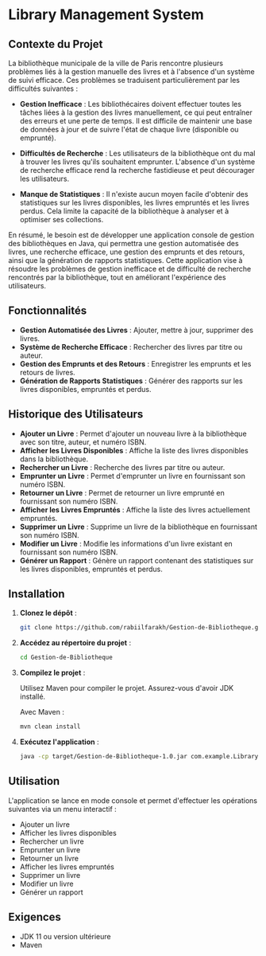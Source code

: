 # Library Management System

## Contexte du Projet

La bibliothèque municipale de la ville de Paris rencontre plusieurs problèmes liés à la gestion manuelle des livres et à l'absence d'un système de suivi efficace. Ces problèmes se traduisent particulièrement par les difficultés suivantes :

- **Gestion Inefficace** : Les bibliothécaires doivent effectuer toutes les tâches liées à la gestion des livres manuellement, ce qui peut entraîner des erreurs et une perte de temps. Il est difficile de maintenir une base de données à jour et de suivre l'état de chaque livre (disponible ou emprunté).
  
- **Difficultés de Recherche** : Les utilisateurs de la bibliothèque ont du mal à trouver les livres qu'ils souhaitent emprunter. L'absence d'un système de recherche efficace rend la recherche fastidieuse et peut décourager les utilisateurs.
  
- **Manque de Statistiques** : Il n'existe aucun moyen facile d'obtenir des statistiques sur les livres disponibles, les livres empruntés et les livres perdus. Cela limite la capacité de la bibliothèque à analyser et à optimiser ses collections.

En résumé, le besoin est de développer une application console de gestion des bibliothèques en Java, qui permettra une gestion automatisée des livres, une recherche efficace, une gestion des emprunts et des retours, ainsi que la génération de rapports statistiques. Cette application vise à résoudre les problèmes de gestion inefficace et de difficulté de recherche rencontrés par la bibliothèque, tout en améliorant l'expérience des utilisateurs.

## Fonctionnalités

- **Gestion Automatisée des Livres** : Ajouter, mettre à jour, supprimer des livres.
- **Système de Recherche Efficace** : Rechercher des livres par titre ou auteur.
- **Gestion des Emprunts et des Retours** : Enregistrer les emprunts et les retours de livres.
- **Génération de Rapports Statistiques** : Générer des rapports sur les livres disponibles, empruntés et perdus.

## Historique des Utilisateurs

- **Ajouter un Livre** : Permet d'ajouter un nouveau livre à la bibliothèque avec son titre, auteur, et numéro ISBN.
- **Afficher les Livres Disponibles** : Affiche la liste des livres disponibles dans la bibliothèque.
- **Rechercher un Livre** : Recherche des livres par titre ou auteur.
- **Emprunter un Livre** : Permet d'emprunter un livre en fournissant son numéro ISBN.
- **Retourner un Livre** : Permet de retourner un livre emprunté en fournissant son numéro ISBN.
- **Afficher les Livres Empruntés** : Affiche la liste des livres actuellement empruntés.
- **Supprimer un Livre** : Supprime un livre de la bibliothèque en fournissant son numéro ISBN.
- **Modifier un Livre** : Modifie les informations d'un livre existant en fournissant son numéro ISBN.
- **Générer un Rapport** : Génère un rapport contenant des statistiques sur les livres disponibles, empruntés et perdus.

## Installation

1. **Clonez le dépôt** :

    ```bash
    git clone https://github.com/rabiilfarakh/Gestion-de-Bibliotheque.git
    ```

2. **Accédez au répertoire du projet** :

    ```bash
    cd Gestion-de-Bibliotheque
    ```

3. **Compilez le projet** :

    Utilisez Maven pour compiler le projet. Assurez-vous d'avoir JDK installé.

    Avec Maven :
    ```bash
    mvn clean install
    ```

4. **Exécutez l'application** :

    ```bash
    java -cp target/Gestion-de-Bibliotheque-1.0.jar com.example.LibraryManager
    ```

## Utilisation

L'application se lance en mode console et permet d'effectuer les opérations suivantes via un menu interactif :

- Ajouter un livre
- Afficher les livres disponibles
- Rechercher un livre
- Emprunter un livre
- Retourner un livre
- Afficher les livres empruntés
- Supprimer un livre
- Modifier un livre
- Générer un rapport

## Exigences

- JDK 11 ou version ultérieure
- Maven

